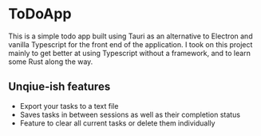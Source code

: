 # ToDoApp
This is a simple todo app built using Tauri as an alternative to Electron and vanilla Typescript for the front end of the application.
I took on this project mainly to get better at using Typescript without a framework, and to learn some Rust along the way.

## Unqiue-ish features
- Export your tasks to a text file
- Saves tasks in between sessions as well as their completion status
- Feature to clear all current tasks or delete them individually 
